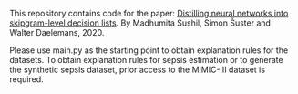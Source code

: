 This repository contains code for the paper: [Distilling neural networks into skipgram-level decision lists](https://arxiv.org/abs/2005.07111). By Madhumita Sushil, Simon Šuster and Walter Daelemans, 2020.

Please use main.py as the starting point to obtain explanation rules for the datasets. To obtain explanation rules for sepsis estimation or to generate the synthetic sepsis dataset, prior access to the MIMIC-III dataset is required.
